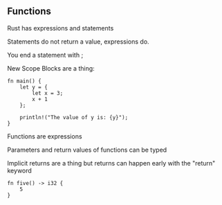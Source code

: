 ## Functions

Rust has expressions and statements

Statements do not return a value, expressions do.

You end a statement with ;

New Scope Blocks are a thing:

```
fn main() {
    let y = {
        let x = 3;
        x + 1
    };

    println!("The value of y is: {y}");
}
```

Functions are expressions

Parameters and return values of functions can be typed

Implicit returns are a thing but returns can happen early with the "return" keyword

```
fn five() -> i32 {
    5
}
```
